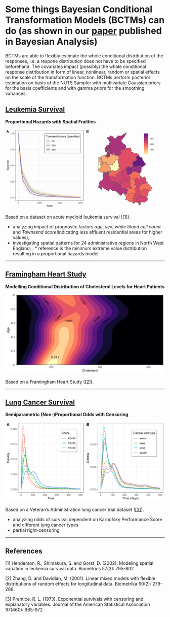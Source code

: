 # Some things Bayesian Conditional Transformation Models (BCTMs) can do (as shown in our [paper](https://arxiv.org/abs/2012.11016) published in Bayesian Analysis)
BCTMs are able to flexibly estimate the whole conditional distribution of the responses, i.e. a respone distribution does not have to be specified beforehand. The covariates impact (possibly) the whole conditional response distribution in form of linear, nonlinear, random or spatial effects on the scale of the transformation function. BCTMs perform posterior estimation on basis of the NUTS Sampler with mutlivariate Gaussian priors for the basis coefficients and with  gamma priors for the smoothing variances.

##  [Leukemia Survival](leukemia)
**Proportional Hazards with Spatial Frailties**

![image](leukemia/leuk_ph.png)


Based on a dataset on acute myeloid leukemia survival ([[1]](#1)).

* analyzing impact of prognostic factors *age*, *sex*, *white blood cell count*  and *Townsend score*(indicating less affluent residential areas for higher values), 
* investigating spatial patterns for 24 administrative regions in North West England; . * reference is the minimum extreme value distribution resulting in a proportional hazards model

---

##  [Framingham Heart Study](framingham)
**Modelling Conditional Distribution of Cholesterol Levels for Heart Patients**

![image](framingham/fram_contours.png)

Based on a Framingham Heart Study ([[2]](#2)).

---

##  [Lung Cancer Survival](veteran)
**Semiparametric (Non-)Proportional Odds with Censoring**

![image](veteran/vet_densities.png)

Based on a Veteran’s Administration lung cancer trial dataset ([[3]](#3)).

* analyzing odds of survival dependent on Karnofsky Performance Score and different lung cancer types
* partial right-censoring

---

## References

<a id="1">[1]</a>
Henderson, R., Shimakura, S. and Gorst, D. (2002).
Modeling spatial variation in leukemia survival data.
Biometrics 57(3): 795-802

<a id="2">[2]</a>
Zhang, D. and Davidian, M. (2001).
Linear mixed models with flexible distributions of random effects for
longitudinal data.
Biometrika 60(2): 279-288.

<a id="3">[3]</a>
Prentice, R. L. (1973).
Exponential survivals with censoring and explanatory variables.
Journal of the American Statistical Association 97(460): 965-972.
